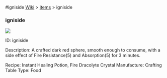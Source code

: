 #igniside
<a href="/wiki.html">Wiki</a> > <a href="/posts/wiki/items">items</a> > <a>igniside</a>
<div class="iteminfo">
<h3>igniside</h3>
<img class="pixelimage" src="https://dragon-force-studio.com/images/EF_wiki/igniside.png">

<a class="iteminfoitem">ID: igniside</a></div>
Description:  A crafted dark red sphere, smooth enough to consume, with a side effect of Fire Resistance(5) and Absorption(5) for 3 minutes.

Recipe:  Instant Healing Potion, Fire Dracolyte Crystal
Manufacture:  Crafting Table
Type:  Food